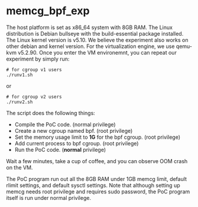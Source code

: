 # memcg_bpf_exp
The host platform is set as x86_64 system with 8GB RAM. The Linux distribution is Debian bullseye with the build-essential package installed. The Linux kernel version is v5.10. We believe the experiment also works on other debian and kernel version. For the virtualization engine, we use qemu-kvm v5.2.90. Once you enter the VM environemnt, you can repeat our experiment by simply run:
```shell
# for cgroup v1 users
./runv1.sh
```
or
```shell
# for cgroup v2 users
./runv2.sh
```

The script does the following things:
- Compile the PoC code. (normal privilege)
- Create a new cgroup named bpf. (root privilege)
- Set the memory usage limit to **1G** for the bpf cgroup. (root privilege)
- Add current process to bpf cgroup. (root privilege)
- Run the PoC code. (**normal** privilege)

Wait a few minutes, take a cup of coffee, and you can observe OOM crash on the VM. 

The PoC program run out all the 8GB RAM under 1GB memcg limit, default rlimit settings, and default sysctl settings. Note that although setting up memcg needs root privilege and requires sudo password, the PoC program itself is run under normal privilege.
